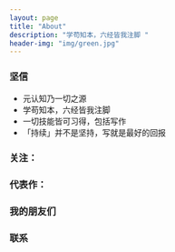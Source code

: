 ```yaml
---
layout: page
title: "About"
description: "学苟知本，六经皆我注脚 "
header-img: "img/green.jpg"
---
```




### 坚信


- 元认知乃一切之源
- 学苟知本，六经皆我注脚
- 一切技能皆可习得，包括写作
- 「持续」并不是坚持，写就是最好的回报


### 关注：





### 代表作：




### 我的朋友们



### 联系
